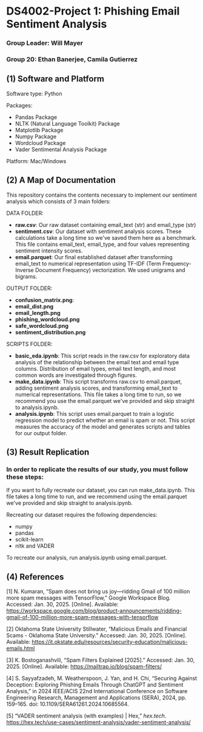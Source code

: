 # DS4002-Project 1: Phishing Email Sentiment Analysis 
### Group Leader: Will Mayer
### Group 20: Ethan Banerjee, Camila Gutierrez

## (1) Software and Platform
Software type: Python 

Packages: 
* Pandas Package
* NLTK (Natural Language Toolkit) Package  
* Matplotlib Package
* Numpy Package
* Wordcloud Package 
* Vader Sentimental Analysis Package


Platform: Mac/Windows
## (2) A Map of Documentation
This repository contains the contents necessary to implement our sentiment analysis which consists of 3 main folders:

DATA FOLDER: 
* **raw.csv**: Our raw dataset containing email_text (str) and email_type (str)
* **sentiment.csv**: Our dataset with sentiment analysis scores. These calculations take a long time so we've saved them here as a benchmark. This file contains email_text, email_type, and four values representing sentiment intensity scores.
* **email.parquet**: Our final established dataset after transforming email_text to numerical representation using TF-IDF (Term Frequency-Inverse Document Frequency) vectorization. We used unigrams and bigrams.

OUTPUT FOLDER: 
* **confusion_matrix.png**:
* **email_dist.png**
* **email_length.png**
* **phishing_wordcloud.png**
* **safe_wordcloud.png**
* **sentiment_distribution.png**


SCRIPTS FOLDER:
* **basic_eda.ipynb**: This script reads in the raw.csv for exploratory data analysis of the relationship between the email text and email type columns. Distribution of email types, email text length, and most common words are investigated through figures.   
* **make_data.ipynb**: This script transforms raw.csv to email.parquet, adding sentiment analysis scores, and transforming email_text to numerical representations. This file takes a long time to run, so we recommend you use the email.parquet we've provided and skip straight to analysis.ipynb.
* **analysis.ipynb**: This script uses email.parquet to train a logistic regression model to predict whether an email is spam or not. This script measures the accuracy of the model and generates scripts and tables for our output folder.

## (3) Result Replication

### In order to replicate the results of our study, you must follow these steps:
If you want to fully recreate our dataset, you can run make_data.ipynb. This file takes a long time to run, and we recommend using the email.parquet we've provided and skip straight to analysis.ipynb. 

Recreating our dataset requires the following dependencies:
- numpy
- pandas
- scikit-learn
- nltk and VADER

To recreate our analysis, run analysis.ipynb using email.parquet.

## (4) References
[1] N. Kumaran, “Spam does not bring us joy—ridding Gmail of 100 million more spam messages with TensorFlow,” Google Workspace Blog. Accessed: Jan. 30, 2025. [Online]. Available: https://workspace.google.com/blog/product-announcements/ridding-gmail-of-100-million-more-spam-messages-with-tensorflow

[2] Oklahoma State University Stillwater, “Malicious Emails and Financial Scams - Oklahoma State University.” Accessed: Jan. 30, 2025. [Online]. Available: https://it.okstate.edu/resources/security-education/malicious-emails.html

[3] K. Bostoganashvili, “Spam Filters Explained [2025].” Accessed: Jan. 30, 2025. [Online]. Available: https://mailtrap.io/blog/spam-filters/

[4] S. Sayyafzadeh, M. Weatherspoon, J. Yan, and H. Chi, “Securing Against Deception: Exploring Phishing Emails Through ChatGPT and Sentiment Analysis,” in 2024 IEEE/ACIS 22nd International Conference on Software Engineering Research, Management and Applications (SERA), 2024, pp. 159–165. doi: 10.1109/SERA61261.2024.10685564.

[5] “VADER sentiment analysis (with examples) | Hex,” *hex.tech*. https://hex.tech/use-cases/sentiment-analysis/vader-sentiment-analysis/  
